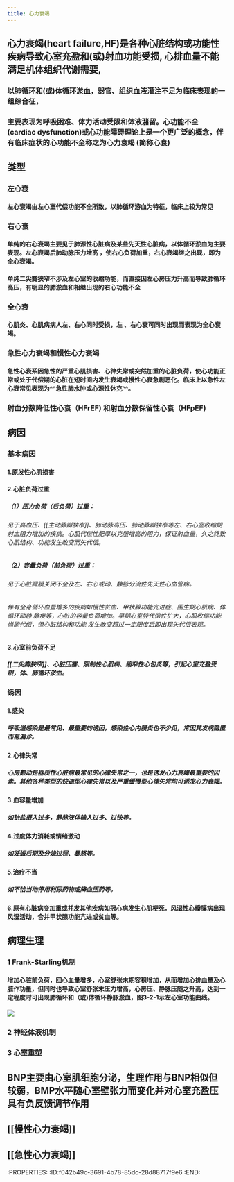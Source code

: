 ```yaml
---
title: 心力衰竭
---
```


## 心力衰竭(heart failure,HF)是各种心脏结构或功能性疾病导致心室充盈和(或)射血功能受损, 心排血量不能满足机体组织代谢需要,
### 以肺循环和(或)体循环淤血，器官、组织血液灌注不足为临床表现的一组综合征，

### 主要表现为呼吸困难、体力活动受限和体液潴留。心功能不全(cardiac dysfunction)或心功能障碍理论上是一个更广泛的概念，伴有临床症状的心功能不全称之为心力衰竭 (简称心衰)

## 类型
### 左心衰
#### 左心衰竭由左心室代偿功能不全所致，以肺循环游血为特征，临床上较为常见

### 右心衰
#### 单纯的右心衰竭主要见于肺源性心脏病及某些先天性心脏病，以体循环淤血为主要表现。左心衰竭后肺动脉压力增髙 ，使右心负荷加重，右心衰竭继之出现，即为全心衰竭。

#### 单纯二尖瓣狭窄不涉及左心室的收缩功能，而直接因左心房压力升高而导致肺循环高压，有明显的肺淤血和相继出现的右心功能不全

### 全心衰
#### 心肌炎、心肌病病人左、右心同时受损，左 、右心衰可同时出现而表现为全心衰竭。

### 急性心力衰竭和慢性心力衰竭
#### 急性心衰系因急性的严重**心肌损害**、**心律失常**或**突然加重的心脏负荷**，使心功能正常或处于代偿期的心脏在短时间内发生衰竭或慢性心衰急剧恶化。临床上以急性左心衰常见表现为^^急性肺水肿或心源性休克^^。

### 射血分数降低性心衰（HFrEF) 和射血分数保留性心衰（HFpEF)
#### 

## 病因
### 基本病因
#### 1.原发性心肌损害

#### 2.心脏负荷过重
##### （1）压力负荷（后负荷）过重：
###### 见于高血压、[[主动脉瓣狭窄]]、肺动脉高压、肺动脉瓣狭窄等左、右心室收缩期射血阻力增加的疾病。心肌代偿性肥厚以克服增高的阻力，保证射血量，久之终致心肌结构、功能发生改变而失代偿。 

##### （2）容量负荷（前负荷）过重：
###### 见于心脏瓣膜关闭不全及左、右心或动、静脉分流性先天性心血管病。

###### 伴有全身循环血量增多的疾病如慢性贫血、甲状腺功能亢进症、围生期心肌病、体循环动静 脉瘘等，心脏的容量负荷增加。早期心室腔代偿性扩大，心肌收缩功能尚能代偿，但心脏结构和功能 发生改变超过一定限度后即出现失代偿表现。 

#### 3.心室前负荷不足
##### [[二尖瓣狭窄]]、心脏压塞、限制性心肌病、缩窄性心包炎等，引起心室充盈受 限，体、肺循环淤血。

### 诱因
#### 1.感染
##### 呼吸道感染是最常见、最重要的诱因，感染性心内膜炎也不少见，常因其发病隐匿而易漏诊。

#### 2.心律失常
##### 心房颤动是器质性心脏病最常见的心律失常之一，也是诱发心力衰竭最重要的因素。其他各种类型的快速型心律失常以及严重缓慢型心律失常均可诱发心力衰竭。

#### 3.血容量增加
##### 如钠盐摄入过多，静脉液体输入过多、过快等。

#### 4.过度体力消耗或情绪激动
##### 如妊娠后期及分娩过程、暴怒等。

#### 5.治疗不当
##### 如不恰当地停用利尿药物或降血压药等。

#### 6.原有心脏病变加重或并发其他疾病如冠心病发生心肌梗死，风湿性心瓣膜病出现风湿活动，合并甲状腺功能亢进或贫血等。

## 病理生理
### 1 Frank-Starling机制
#### 增加心脏前负荷，回心血量增多，心室舒张末期容积增加，从而增加心排血量及心脏作功量，但同时也导致心室舒张末压力增高，心房压、静脉压随之升高，达到一定程度时可出现肺循环和（或)体循环静脉淤血，图3-2-1示左心室功能曲线。

#### ![](https://firebasestorage.googleapis.com/v0/b/firescript-577a2.appspot.com/o/imgs%2Fapp%2Fxiami%2FtZqLBW6sEz.png?alt=media&token=9967869b-034f-4ea4-bbe1-239ff02ae71b)

### 2 神经体液机制

### 3 心室重塑

## BNP主要由心室肌细胞分泌，生理作用与BNP相似但较弱，BMP水平随心室壁张力而变化并对心室充盈压具有负反馈调节作用

## [[慢性心力衰竭]]

## [[急性心力衰竭]]
:PROPERTIES:
:ID:f042b49c-3691-4b78-85dc-28d88717f9e6
:END:
